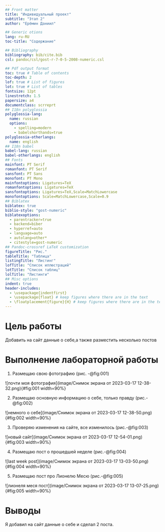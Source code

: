 ```yaml
---
## Front matter
title: "Индивидуальный проект"
subtitle: "Этап 2"
author: "Ерёмин Даниил"

## Generic otions
lang: ru-RU
toc-title: "Содержание"

## Bibliography
bibliography: bib/cite.bib
csl: pandoc/csl/gost-r-7-0-5-2008-numeric.csl

## Pdf output format
toc: true # Table of contents
toc-depth: 2
lof: true # List of figures
lot: true # List of tables
fontsize: 12pt
linestretch: 1.5
papersize: a4
documentclass: scrreprt
## I18n polyglossia
polyglossia-lang:
  name: russian
  options:
	- spelling=modern
	- babelshorthands=true
polyglossia-otherlangs:
  name: english
## I18n babel
babel-lang: russian
babel-otherlangs: english
## Fonts
mainfont: PT Serif
romanfont: PT Serif
sansfont: PT Sans
monofont: PT Mono
mainfontoptions: Ligatures=TeX
romanfontoptions: Ligatures=TeX
sansfontoptions: Ligatures=TeX,Scale=MatchLowercase
monofontoptions: Scale=MatchLowercase,Scale=0.9
## Biblatex
biblatex: true
biblio-style: "gost-numeric"
biblatexoptions:
  - parentracker=true
  - backend=biber
  - hyperref=auto
  - language=auto
  - autolang=other*
  - citestyle=gost-numeric
## Pandoc-crossref LaTeX customization
figureTitle: "Рис."
tableTitle: "Таблица"
listingTitle: "Листинг"
lofTitle: "Список иллюстраций"
lotTitle: "Список таблиц"
lolTitle: "Листинги"
## Misc options
indent: true
header-includes:
  - \usepackage{indentfirst}
  - \usepackage{float} # keep figures where there are in the text
  - \floatplacement{figure}{H} # keep figures where there are in the text
---
```


# Цель работы

Добавить на сайт данные о себе,а также разместить несколько постов



# Выполнение лабораторной работы

1) Размещаю свою фотографию (рис. -@fig:001)

![почти моя фотография](image/Снимок экрана от 2023-03-17 12-38-32.png){#fig:001 width=90%}

2) Размещаю основную информацию о себе, только правду (рис.-@fig:002) 

![немного о себе](image/Снимок экрана от 2023-03-17 12-38-50.png){#fig:002 width=90%}

3) Проверяю изменения на сайте, все изменилось (рис.-@fig:003) 

![новый сайт](image/Снимок экрана от 2023-03-17 12-54-01.png){#fig:003 width=90%}

4) Размещаю пост о прошедшей неделе (рис.-@fig:004) 

![last week post](image/Снимок экрана от 2023-03-17 13-03-50.png){#fig:004 width=90%}

5) Размещаю пост про Лионелю Месю (рис.-@fig:005) 

![лионеля меся пост](image/Снимок экрана от 2023-03-17 13-07-25.png){#fig:005 width=90%}



# Выводы

Я добавил на сайт данные о себе и сделал 2 поста.

